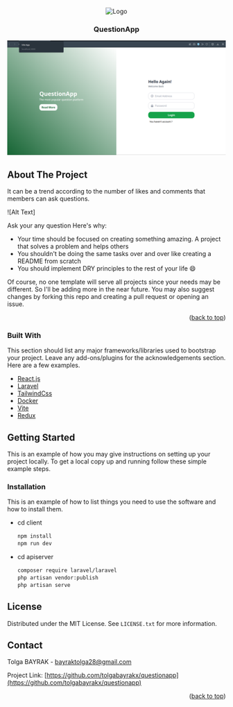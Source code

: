 <div id="top"></div>





<!-- PROJECT LOGO -->
<br />
<div align="center">
    <img src="https://cdn-icons-png.flaticon.com/512/5184/5184592.png" alt="Logo" width="80" height="80">
  </a>

  <h3 align="center">QuestionApp</h3>
  


</div>

<img src="./n.png"></img>




<!-- ABOUT THE PROJECT -->
## About The Project
It can be a trend according to the number of likes and comments that members can ask questions.


![Alt Text]
<br />

Ask your any question 
Here's why:
* Your time should be focused on creating something amazing. A project that solves a problem and helps others
* You shouldn't be doing the same tasks over and over like creating a README from scratch
* You should implement DRY principles to the rest of your life :smile:

Of course, no one template will serve all projects since your needs may be different. So I'll be adding more in the near future. You may also suggest changes by forking this repo and creating a pull request or opening an issue.



<p align="right">(<a href="#top">back to top</a>)</p>



### Built With

This section should list any major frameworks/libraries used to bootstrap your project. Leave any add-ons/plugins for the acknowledgements section. Here are a few examples.

* [React.js](https://reactjs.org/)
* [Laravel](https://laravel.com)
* [TailwindCss](https://www.docker.com)
* [Docker](https://www.docker.com)
* [Vite](https://vitejs.com)
* [Redux](https://redux.js.org)





<!-- GETTING STARTED -->
## Getting Started

This is an example of how you may give instructions on setting up your project locally.
To get a local copy up and running follow these simple example steps.

### Installation

This is an example of how to list things you need to use the software and how to install them.
* cd client
  ```sh
  npm install
  npm run dev
  ```
  
* cd apiserver
  ```sh
  composer require laravel/laravel
  php artisan vendor:publish
  php artisan serve

  ```







<!-- LICENSE -->
## License

Distributed under the MIT License. See `LICENSE.txt` for more information.




<!-- CONTACT -->
## Contact

Tolga BAYRAK - bayraktolga28@gmail.com

Project Link: [https://github.com/tolgabayrakx/questionapp](https://github.com/tolgabayrakx/questionapp)

<p align="right">(<a href="#top">back to top</a>)</p>



